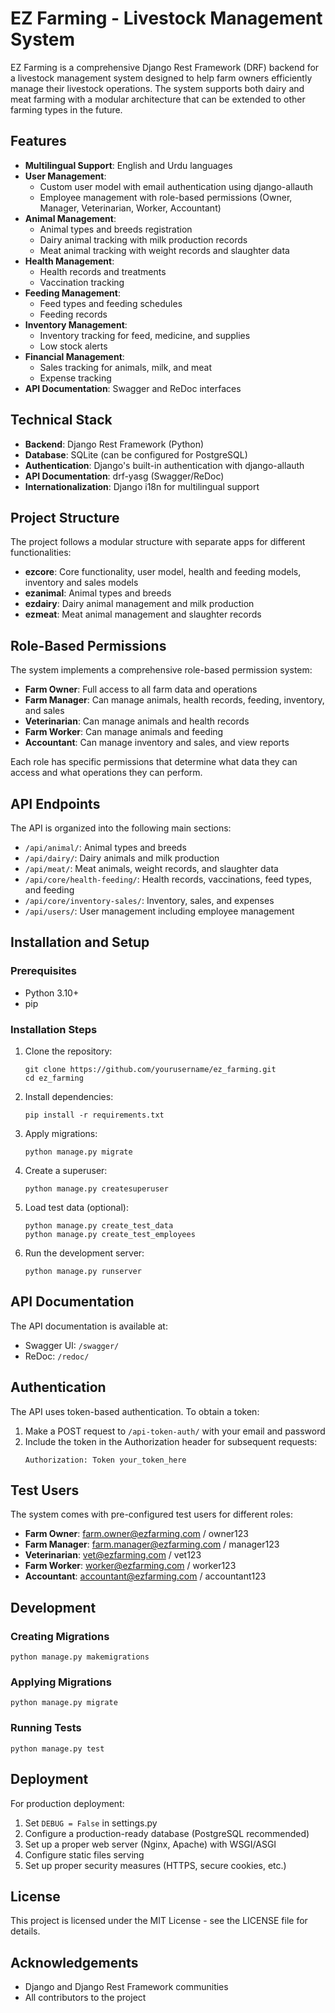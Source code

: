 # EZ Farming - Livestock Management System

EZ Farming is a comprehensive Django Rest Framework (DRF) backend for a livestock management system designed to help farm owners efficiently manage their livestock operations. The system supports both dairy and meat farming with a modular architecture that can be extended to other farming types in the future.

## Features

- **Multilingual Support**: English and Urdu languages
- **User Management**: 
  - Custom user model with email authentication using django-allauth
  - Employee management with role-based permissions (Owner, Manager, Veterinarian, Worker, Accountant)
- **Animal Management**:
  - Animal types and breeds registration
  - Dairy animal tracking with milk production records
  - Meat animal tracking with weight records and slaughter data
- **Health Management**:
  - Health records and treatments
  - Vaccination tracking
- **Feeding Management**:
  - Feed types and feeding schedules
  - Feeding records
- **Inventory Management**:
  - Inventory tracking for feed, medicine, and supplies
  - Low stock alerts
- **Financial Management**:
  - Sales tracking for animals, milk, and meat
  - Expense tracking
- **API Documentation**: Swagger and ReDoc interfaces

## Technical Stack

- **Backend**: Django Rest Framework (Python)
- **Database**: SQLite (can be configured for PostgreSQL)
- **Authentication**: Django's built-in authentication with django-allauth
- **API Documentation**: drf-yasg (Swagger/ReDoc)
- **Internationalization**: Django i18n for multilingual support

## Project Structure

The project follows a modular structure with separate apps for different functionalities:

- **ezcore**: Core functionality, user model, health and feeding models, inventory and sales models
- **ezanimal**: Animal types and breeds
- **ezdairy**: Dairy animal management and milk production
- **ezmeat**: Meat animal management and slaughter records

## Role-Based Permissions

The system implements a comprehensive role-based permission system:

- **Farm Owner**: Full access to all farm data and operations
- **Farm Manager**: Can manage animals, health records, feeding, inventory, and sales
- **Veterinarian**: Can manage animals and health records
- **Farm Worker**: Can manage animals and feeding
- **Accountant**: Can manage inventory and sales, and view reports

Each role has specific permissions that determine what data they can access and what operations they can perform.

## API Endpoints

The API is organized into the following main sections:

- `/api/animal/`: Animal types and breeds
- `/api/dairy/`: Dairy animals and milk production
- `/api/meat/`: Meat animals, weight records, and slaughter data
- `/api/core/health-feeding/`: Health records, vaccinations, feed types, and feeding
- `/api/core/inventory-sales/`: Inventory, sales, and expenses
- `/api/users/`: User management including employee management

## Installation and Setup

### Prerequisites

- Python 3.10+
- pip

### Installation Steps

1. Clone the repository:
   ```
   git clone https://github.com/yourusername/ez_farming.git
   cd ez_farming
   ```

2. Install dependencies:
   ```
   pip install -r requirements.txt
   ```

3. Apply migrations:
   ```
   python manage.py migrate
   ```

4. Create a superuser:
   ```
   python manage.py createsuperuser
   ```

5. Load test data (optional):
   ```
   python manage.py create_test_data
   python manage.py create_test_employees
   ```

6. Run the development server:
   ```
   python manage.py runserver
   ```

## API Documentation

The API documentation is available at:

- Swagger UI: `/swagger/`
- ReDoc: `/redoc/`

## Authentication

The API uses token-based authentication. To obtain a token:

1. Make a POST request to `/api-token-auth/` with your email and password
2. Include the token in the Authorization header for subsequent requests:
   ```
   Authorization: Token your_token_here
   ```

## Test Users

The system comes with pre-configured test users for different roles:

- **Farm Owner**: farm.owner@ezfarming.com / owner123
- **Farm Manager**: farm.manager@ezfarming.com / manager123
- **Veterinarian**: vet@ezfarming.com / vet123
- **Farm Worker**: worker@ezfarming.com / worker123
- **Accountant**: accountant@ezfarming.com / accountant123

## Development

### Creating Migrations

```
python manage.py makemigrations
```

### Applying Migrations

```
python manage.py migrate
```

### Running Tests

```
python manage.py test
```

## Deployment

For production deployment:

1. Set `DEBUG = False` in settings.py
2. Configure a production-ready database (PostgreSQL recommended)
3. Set up a proper web server (Nginx, Apache) with WSGI/ASGI
4. Configure static files serving
5. Set up proper security measures (HTTPS, secure cookies, etc.)

## License

This project is licensed under the MIT License - see the LICENSE file for details.

## Acknowledgements

- Django and Django Rest Framework communities
- All contributors to the project
